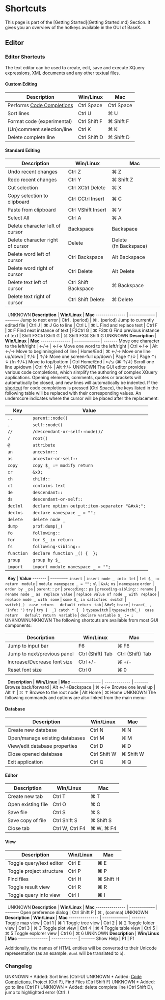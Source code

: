
# Shortcuts
 


 
This page is part of the [Getting Started](Getting Started.md) Section. It gives you an overview of the hotkeys available in the GUI of BaseX. 

 
## Editor

### Editor Shortcuts

The text editor can be used to create, edit, save and execute XQuery expressions, XML documents and any other textual files. 


#### Custom Editing 

**Description** | **Win/Linux** | **Mac**
--------------- | ------------- | -------
Performs [Code Completions](Shortcuts.md#Code_Completions) | Ctrl Space  | Ctrl Space 
Sort lines  | Ctrl U  | ⌘ U 
Format code (experimental)  | Ctrl Shift F  | ⌘ Shift F 
(Un)comment selection/line  | Ctrl K  | ⌘ K 
Delete complete line  | Ctrl Shift D  | ⌘ Shift D 

#### Standard Editing 

**Description** | **Win/Linux** | **Mac**
--------------- | ------------- | -------
Undo recent changes  | Ctrl Z  | ⌘ Z 
Redo recent changes  | Ctrl Y  | ⌘ Shift Z 
Cut selection  | Ctrl XCtrl Delete  | ⌘ X 
Copy selection to clipboard  | Ctrl CCtrl Insert  | ⌘ C 
Paste from clipboard  | Ctrl VShift Insert  | ⌘ V 
Select All  | Ctrl A  | ⌘ A 
Delete character left of cursor  | Backspace  | Backspace 
Delete character right of cursor  | Delete  | Delete (fn Backspace) 
Delete word left of cursor  | Ctrl Backspace  | Alt Backspace 
Delete word right of cursor  | Ctrl Delete  | Alt Delete 
Delete text left of cursor  | Ctrl Shift Backspace  | ⌘ Backspace 
Delete text right of cursor  | Ctrl Shift Delete  | ⌘ Delete 

  UNKNOWN
**Description** | **Win/Linux** | **Mac**
--------------- | ------------- | -------
Jump to next error  | Ctrl . (period)  | ⌘ . (period) 
Jump to currently edited file  | Ctrl J  | ⌘ J 
Go to line  | Ctrl L  | ⌘ L 
Find and replace text  | Ctrl F  | ⌘ F 
Find next instance of text  | F3Ctrl G  | ⌘ F3⌘ G 
Find previous instance of text  | Shift F3Ctrl Shift G  | ⌘ Shift F3⌘ Shift G 
UNKNOWN
**Description** | **Win/Linux** | **Mac**
--------------- | ------------- | -------
Move one character to the left/right  | ←/→  | ←/→ 
Move one word to the left/right  | Ctrl ←/→  | Alt ←/→ 
Move to beginning/end of line  | Home/End  | ⌘ ←/→ 
Move one line up/down  | ↑/↓  | ↑/↓ 
Move one screen-full up/down  | Page ↑/↓  | Page ↑/↓ (fn ↑/↓) 
Move to top/bottom  | Ctrl Home/End  | ↖/↘ (⌘ ↑/↓) 
Scroll one line up/down  | Ctrl ↑/↓  | Alt ↑/↓ 
UNKNOWN The GUI editor provides various code completions, which simplify the authoring of complex XQuery applications. Opening elements, comments, quotes or brackets will automatically be closed, and new lines will automatically be indented. If the [shortcut](Shortcuts.md#Editor_Shortcuts) for code completions is pressed (Ctrl Space), the keys listed in the following table will be replaced with their corresponding values. An underscore indicates where the cursor will be placed after the replacement: 


**Key** | **Value**
------- | ---------
`..` | `parent::node()`
`.` | `self::node()`
`//` | `/descendant-or-self::node()/`
`/` | `root()`
`@` | `attribute`
`an` | `ancestor::`
`as` | `ancestor-or-self::`
`copy` | `copy $_ := modify return `
`cr` | `&xD;`
`ch` | `child::`
`ct` | `contains text`
`de` | `descendant::`
`ds` | `descendant-or-self::`
`declnl` | `declare option output:item-separator "&#xA;";`
`declns` | `declare namespace _ = "";`
`delete` | `delete node _`
`dump` | `prof:dump(_)`
`fo` | `following::`
`for` | `for $_ in return `
`fs` | `following-sibling::`
`function` | `declare function _() {  };`
`group` | `group by $_`
`import` | `import module namespace _ = "";`

  
**Key** | **Value**
------- | ---------
`insert` | `insert node _ into `
`let` | `let $_ := return `
`module` | `module namespace _ = "";`
`nl` | `&xA;`
`ns` | `namespace`
`order` | `order by _`
`pa` | `parent::`
`pr` | `preceding::`
`ps` | `preceding-sibling::`
`rename` | `rename node _ as `
`replace value` | `replace value of node _ with `
`replace` | `replace node _ with `
`some` | `some $_ in satisfies `
`switch` | `switch(_)  case return   default return `
`tab` | `&#x9;`
`trace` | `trace(_ , 'Info: ')`
`try` | `try {  _} catch * {  }`
`typeswitch` | `typeswitch(_)  case return   default return `
`variable` | `declare variable $_ := ;`
UNKNOWNUNKNOWN The following shortcuts are available from most GUI components: 


**Description** | **Win/Linux** | **Mac**
--------------- | ------------- | -------
Jump to input bar  | F6  | ⌘ F6 
Jump to next/previous panel  | Ctrl (Shift) Tab  | Ctrl (Shift) Tab 
Increase/Decrease font size  | Ctrl +/-  | ⌘ +/- 
Reset font size  | Ctrl 0  | ⌘ 0 

  
**Description** | **Win/Linux** | **Mac**
--------------- | ------------- | -------
Browse back/forward  | Alt ←/→Backspace  | ⌘ ←/→ 
Browse one level up  | Alt ↑  | ⌘ ↑ 
Browse to the root node  | Alt Home  | ⌘ Home 
UNKNOWN The following commands and options are also linked from the main menu: 


#### Database 

**Description** | **Win/Linux** | **Mac**
--------------- | ------------- | -------
Create new database  | Ctrl N  | ⌘ N 
Open/manage existing databases  | Ctrl M  | ⌘ M 
View/edit database properties  | Ctrl D  | ⌘ D 
Close opened database  | Ctrl Shift W  | ⌘ Shift W 
Exit application  | Ctrl Q  | ⌘ Q 

#### Editor 

**Description** | **Win/Linux** | **Mac**
--------------- | ------------- | -------
Create new tab  | Ctrl T  | ⌘ T 
Open existing file  | Ctrl O  | ⌘ O 
Save file  | Ctrl S  | ⌘ S 
Save copy of file  | Ctrl Shift S  | ⌘ Shift S 
Close tab  | Ctrl W, Ctrl F4  | ⌘ W, ⌘ F4 

#### View 

**Description** | **Win/Linux** | **Mac**
--------------- | ------------- | -------
Toggle query/text editor  | Ctrl E  | ⌘ E 
Toggle project structure  | Ctrl P  | ⌘ P 
Find files  | Ctrl H  | ⌘ Shift H 
Toggle result view  | Ctrl R  | ⌘ R 
Toggle query info view  | Ctrl I  | ⌘ I 

  UNKNOWN
**Description** | **Win/Linux** | **Mac**
--------------- | ------------- | -------
Open preference dialog  | Ctrl Shift P  | ⌘ , (comma) 
UNKNOWN
**Description** | **Win/Linux** | **Mac**
--------------- | ------------- | -------
Toggle map view  | Ctrl 1  | ⌘ 1 
Toggle tree view  | Ctrl 2  | ⌘ 2 
Toggle folder view  | Ctrl 3  | ⌘ 3 
Toggle plot view  | Ctrl 4  | ⌘ 4 
Toggle table view  | Ctrl 5  | ⌘ 5 
Toggle explorer view  | Ctrl 6  | ⌘ 6 
UNKNOWN
**Description** | **Win/Linux** | **Mac**
--------------- | ------------- | -------
Show Help  | F1  | F1 

 Additionally, the names of HTML entities will be converted to their Unicode representation (as an example, `Auml` will be translated to `ä`). 


### Changelog
UNKNOWN * Added: Sort lines (Ctrl-U) 
UNKNOWN * Added: [Code Completions](Shortcuts.md#Code_Completions), Project (Ctrl P), Find Files (Ctrl Shift F) 
UNKNOWN * Added: go to line (Ctrl F) 
UNKNOWN * Added: delete complete line (Ctrl Shift D), jump to highlighted error (Ctrl .) 
